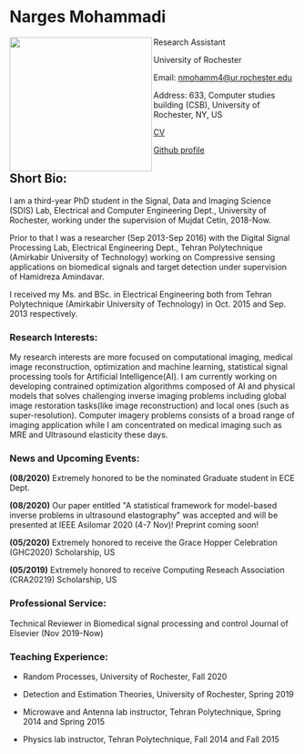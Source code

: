 # Narges Mohammadi
<img align="left" src="https://user-images.githubusercontent.com/61758751/90970411-a1f9f700-e4d2-11ea-8c53-0e467408f8b9.JPG" data-canonical-src="https://gyazo.com/eb5c5741b6a9a16c692170a41a49c858.png" width="250" height="235" />

Research Assistant

University of Rochester

Email: nmohamm4@ur.rochester.edu

Address: 633, Computer studies building (CSB), University of Rochester, NY, US

[CV](https://rochester.box.com/s/chw7gz9sx5xpwiuhqwv0hvcu4z30nte7)

[Github profile](https://github.com/narges-mhm)

## Short Bio:
I am a third-year PhD student in the Signal, Data and Imaging Science (SDIS) Lab, Electrical and Computer Engineering Dept., University of Rochester, working under the supervision of Mujdat Cetin, 2018-Now.

Prior to that I was a researcher (Sep 2013-Sep 2016) with the Digital Signal Processing Lab, Electrical Engineering Dept., Tehran Polytechnique (Amirkabir University of Technology) working on Compressive sensing applications on biomedical signals and target detection under supervision of Hamidreza Amindavar.

I received my Ms. and BSc. in Electrical Engineering both from Tehran Polytechnique (Amirkabir University of Technology) in Oct. 2015 and Sep. 2013 respectively.
### Research Interests:
My research interests are more focused on computational imaging, medical image reconstruction, optimization and machine learning, statistical signal processing tools for Artificial Intelligence(AI). I am currently working on developing contrained optimization algorithms composed of AI and physical models that solves challenging inverse imaging problems including global image restoration tasks(like image reconstruction) and local ones (such as super-resolution). Computer imagery problems consists of a broad range of imaging application while I am concentrated on medical imaging such as MRE and Ultrasound elasticity these days. 

### News and Upcoming Events:
**(08/2020)** Extremely honored to be the nominated Graduate student in ECE Dept.

**(08/2020)** Our paper entitled "A statistical framework for model-based inverse problems in ultrasound elastography" was accepted and will be presented at IEEE Asilomar 2020 (4-7 Nov)! Preprint coming soon!

**(05/2020)** Extremely honored to receive the Grace Hopper Celebration (GHC2020) Scholarship, US

**(05/2019)** Extremely honored to receive Computing Reseach Association (CRA20219) Scholarship, US
### Professional Service: 
Technical Reviewer in Biomedical signal processing and control Journal of Elsevier (Nov 2019-Now)
### Teaching Experience: 
- Random Processes, University of Rochester, Fall 2020

- Detection and Estimation Theories, University of Rochester, Spring 2019

- Microwave and Antenna lab instructor, Tehran Polytechnique, Spring 2014 and Spring 2015

- Physics lab instructor, Tehran Polytechnique, Fall 2014 and Fall 2015


